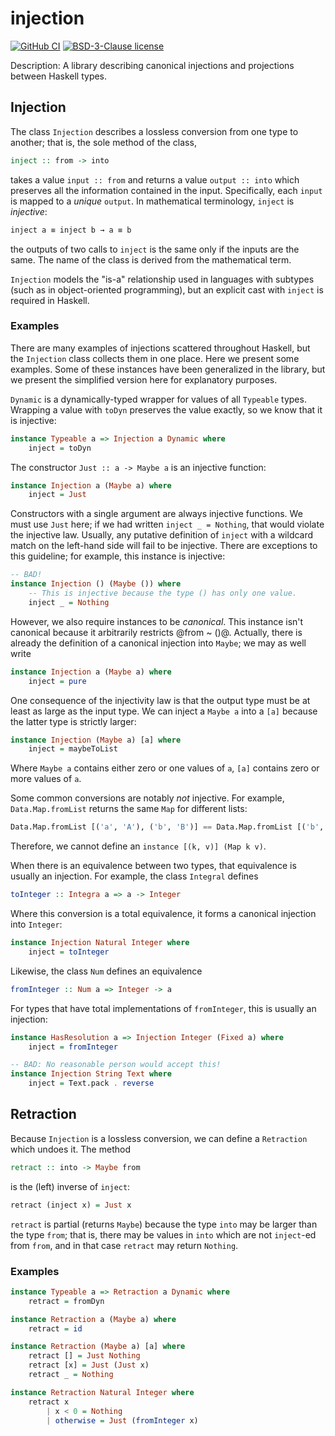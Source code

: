 # injection

[![GitHub CI](https://github.com/ttuegel/injection/workflows/CI/badge.svg)](https://github.com/ttuegel/injection/actions)
[![BSD-3-Clause license](https://img.shields.io/badge/license-BSD--3--Clause-blue.svg)](LICENSE)

Description: A library describing canonical injections and projections between Haskell types.

## Injection

The class `Injection` describes a lossless conversion from one type to another;
that is, the sole method of the class,

```.hs
inject :: from -> into
```

takes a value `input :: from` and returns a value `output :: into` which preserves all the information contained in the input.
Specifically, each `input` is mapped to a _unique_ `output`.
In mathematical terminology, `inject` is _injective_:

```.hs
inject a ≡ inject b → a ≡ b
```

the outputs of two calls to `inject` is the same only if the inputs are the same.
The name of the class is derived from the mathematical term.

`Injection` models the "is-a" relationship used in languages with subtypes (such as in object-oriented programming),
but an explicit cast with `inject` is required in Haskell.

### Examples

There are many examples of injections scattered throughout Haskell,
but the `Injection` class collects them in one place.
Here we present some examples.
Some of these instances have been generalized in the library,
but we present the simplified version here for explanatory purposes.

`Dynamic` is a dynamically-typed wrapper for values of all `Typeable` types.
Wrapping a value with `toDyn` preserves the value exactly, so we know that it is injective:

```.hs
instance Typeable a => Injection a Dynamic where
    inject = toDyn
```

The constructor `Just :: a -> Maybe a` is an injective function:

```.hs
instance Injection a (Maybe a) where
    inject = Just
```

Constructors with a single argument are always injective functions.
We must use `Just` here; if we had written `inject _ = Nothing`, that would violate the injective law.
Usually, any putative definition of `inject` with a wildcard match on the left-hand side will fail to be injective.
There are exceptions to this guideline; for example, this instance is injective:

```.hs
-- BAD!
instance Injection () (Maybe ()) where
    -- This is injective because the type () has only one value.
    inject _ = Nothing
```

However, we also require instances to be _canonical_.
This instance isn't canonical because it arbitrarily restricts @from ~ ()@.
Actually, there is already the definition of a canonical injection into `Maybe`;
we may as well write

```.hs
instance Injection a (Maybe a) where
    inject = pure
```

One consequence of the injectivity law is that the output type must be at least as large as the input type.
We can inject a `Maybe a` into a `[a]` because the latter type is strictly larger:

```.hs
instance Injection (Maybe a) [a] where
    inject = maybeToList
```

Where `Maybe a` contains either zero or one values of `a`, `[a]` contains zero or more values of `a`.

Some common conversions are notably _not_ injective.
For example, `Data.Map.fromList` returns the same `Map` for different lists:

```.hs
Data.Map.fromList [('a', 'A'), ('b', 'B')] == Data.Map.fromList [('b', 'B'), ('a', 'A')]
```

Therefore, we cannot define an `instance [(k, v)] (Map k v)`.

When there is an equivalence between two types, that equivalence is usually an injection.
For example, the class `Integral` defines

```.hs
toInteger :: Integra a => a -> Integer
```

Where this conversion is a total equivalence, it forms a canonical injection into `Integer`:

```.hs
instance Injection Natural Integer where
    inject = toInteger
```

Likewise, the class `Num` defines an equivalence

```.hs
fromInteger :: Num a => Integer -> a
```

For types that have total implementations of `fromInteger`, this is usually an injection:

```.hs
instance HasResolution a => Injection Integer (Fixed a) where
    inject = fromInteger
```

```.hs
-- BAD: No reasonable person would accept this!
instance Injection String Text where
    inject = Text.pack . reverse
```

## Retraction

Because `Injection` is a lossless conversion, we can define a `Retraction` which undoes it.
The method

```.hs
retract :: into -> Maybe from
```

is the (left) inverse of `inject`:

```.hs
retract (inject x) = Just x
```

`retract` is partial (returns `Maybe`) because the type `into` may be larger than the type `from`;
that is, there may be values in `into` which are not `inject`-ed from `from`,
and in that case `retract` may return `Nothing`.

### Examples

```.hs
instance Typeable a => Retraction a Dynamic where
    retract = fromDyn
```

```.hs
instance Retraction a (Maybe a) where
    retract = id
```

```.hs
instance Retraction (Maybe a) [a] where
    retract [] = Just Nothing
    retract [x] = Just (Just x)
    retract _ = Nothing
```

```.hs
instance Retraction Natural Integer where
    retract x
        | x < 0 = Nothing
        | otherwise = Just (fromInteger x)
```
